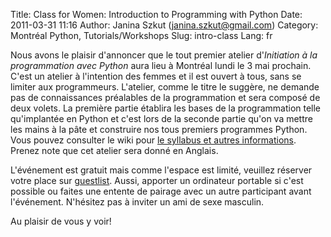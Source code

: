 Title: Class for Women: Introduction to Programming with Python
Date: 2011-03-31 11:16
Author: Janina Szkut (janina.szkut@gmail.com)
Category: Montréal Python, Tutorials/Workshops
Slug: intro-class
Lang: fr

Nous avons le plaisir d'annoncer que le tout premier atelier
d'*Initiation à la programmation avec Python* aura lieu à Montréal lundi
le 3 mai prochain. C'est un atelier à l'intention des femmes et il est
ouvert à tous, sans se limiter aux programmeurs. L'atelier, comme le
titre le suggère, ne demande pas de connaissances préalables de la
programmation et sera composé de deux volets. La première partie
établira les bases de la programmation telle qu'implantée en Python et
c'est lors de la seconde partie qu'on va mettre les mains à la pâte et
construire nos tous premiers programmes Python. Vous pouvez consulter le
wiki pour [le syllabus et autres informations][]. Prenez note que cet
atelier sera donné en Anglais.

L'événement est gratuit mais comme l'espace est limité, veuillez
réserver votre place sur [guestlist][]. Aussi, apporter un ordinateur
portable si c'est possible ou faites une entente de pairage avec un
autre participant avant l'événement. N'hésitez pas à inviter un ami de
sexe masculin.

Au plaisir de vous y voir!

  [le syllabus et autres informations]: http://wiki.montrealpython.org/index.php/PythonIntroduction-2011-05-03
  [guestlist]: http://guestlistapp.com/events/51924
